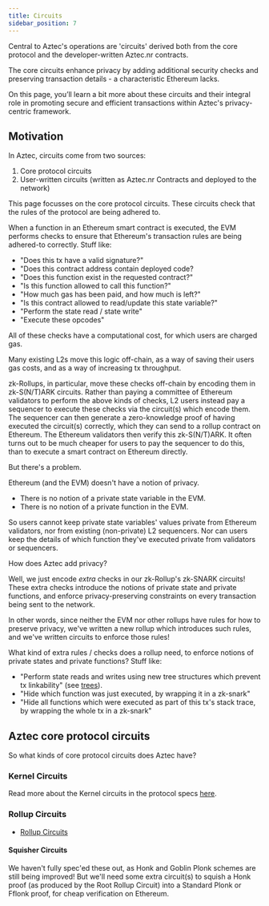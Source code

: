 ```yaml
---
title: Circuits
sidebar_position: 7
---
```


Central to Aztec's operations are 'circuits' derived both from the core protocol and the developer-written Aztec.nr contracts.

The core circuits enhance privacy by adding additional security checks and preserving transaction details - a characteristic Ethereum lacks.

On this page, you’ll learn a bit more about these circuits and their integral role in promoting secure and efficient transactions within Aztec's privacy-centric framework.

## Motivation

In Aztec, circuits come from two sources:

1. Core protocol circuits
2. User-written circuits (written as Aztec.nr Contracts and deployed to the network)

This page focusses on the core protocol circuits. These circuits check that the rules of the protocol are being adhered to.

When a function in an Ethereum smart contract is executed, the EVM performs checks to ensure that Ethereum's transaction rules are being adhered-to correctly. Stuff like:

- "Does this tx have a valid signature?"
- "Does this contract address contain deployed code?
- "Does this function exist in the requested contract?"
- "Is this function allowed to call this function?"
- "How much gas has been paid, and how much is left?"
- "Is this contract allowed to read/update this state variable?"
- "Perform the state read / state write"
- "Execute these opcodes"

All of these checks have a computational cost, for which users are charged gas.

Many existing L2s move this logic off-chain, as a way of saving their users gas costs, and as a way of increasing tx throughput.

zk-Rollups, in particular, move these checks off-chain by encoding them in zk-S(N/T)ARK circuits. Rather than paying a committee of Ethereum validators to perform the above kinds of checks, L2 users instead pay a sequencer to execute these checks via the circuit(s) which encode them. The sequencer can then generate a zero-knowledge proof of having executed the circuit(s) correctly, which they can send to a rollup contract on Ethereum. The Ethereum validators then verify this zk-S(N/T)ARK. It often turns out to be much cheaper for users to pay the sequencer to do this, than to execute a smart contract on Ethereum directly.

But there's a problem.

Ethereum (and the EVM) doesn't have a notion of privacy.

- There is no notion of a private state variable in the EVM.
- There is no notion of a private function in the EVM.

So users cannot keep private state variables' values private from Ethereum validators, nor from existing (non-private) L2 sequencers. Nor can users keep the details of which function they've executed private from validators or sequencers.

How does Aztec add privacy?

Well, we just encode _extra_ checks in our zk-Rollup's zk-SNARK circuits! These extra checks introduce the notions of private state and private functions, and enforce privacy-preserving constraints on every transaction being sent to the network.

In other words, since neither the EVM nor other rollups have rules for how to preserve privacy, we've written a new rollup which introduces such rules, and we've written circuits to enforce those rules!

What kind of extra rules / checks does a rollup need, to enforce notions of private states and private functions? Stuff like:

- "Perform state reads and writes using new tree structures which prevent tx linkability" (see [trees](../storage/trees/index.md)).
- "Hide which function was just executed, by wrapping it in a zk-snark"
- "Hide all functions which were executed as part of this tx's stack trace, by wrapping the whole tx in a zk-snark"

## Aztec core protocol circuits

So what kinds of core protocol circuits does Aztec have?

### Kernel Circuits

Read more about the Kernel circuits in the protocol specs [here](../../../protocol-specs/circuits/high-level-topology.md).

### Rollup Circuits

- [Rollup Circuits](../../../protocol-specs/rollup-circuits/index.md)

#### Squisher Circuits

We haven't fully spec'ed these out, as Honk and Goblin Plonk schemes are still being improved! But we'll need some extra circuit(s) to squish a Honk proof (as produced by the Root Rollup Circuit) into a Standard Plonk or Fflonk proof, for cheap verification on Ethereum.
